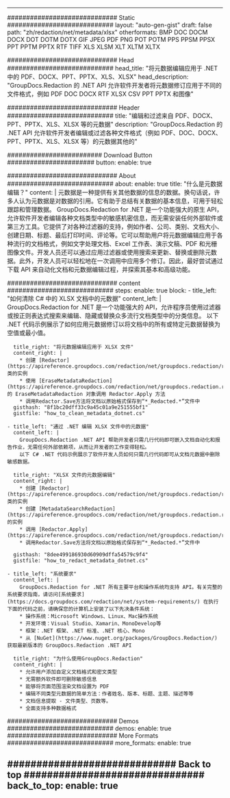 
---
############################# Static ############################
layout: "auto-gen-gist" 
draft: false
path: "zh/redaction/net/metadata/xlsx"
otherformats: BMP DOC DOCM DOCX DOT DOTM DOTX GIF JPEG PDF PNG POT POTM PPS PPSM PPSX PPT PPTM PPTX RTF TIFF XLS XLSM XLT XLTM XLTX  

############################# Head ############################
head_title: "将元数据编辑应用于 .NET 中的 PDF、DOCX、PPT、PPTX、XLS、XLSX"
head_description: "GroupDocs.Redaction 的 .NET API 允许软件开发者将元数据修订应用于不同的文件格式，例如 PDF DOC DOCX RTF XLSX CSV PPT PPTX 和图像"

############################# Header ############################
title: "编辑和过滤来自 PDF、DOCX、PPT、PPTX、XLS、XLSX 等的元数据"
description: "GroupDocs.Redaction 的 .NET API 允许软件开发者编辑或过滤各种文件格式（例如 PDF、DOC、DOCX、PPT、PPTX、XLS、XLSX 等）的元数据其他的"

######################### Download Button #######################
button:
    enable: true

############################# About ############################
about:
    enable: true
    title: "什么是元数据编辑？"
    content: |
        元数据是一种提供有关其他数据的信息的数据。换句话说，许多人认为元数据是对数据的引用。它有助于总结有关数据的基本信息，可用于轻松跟踪和管理数据。 GroupDocs.Redaction for .NET 是一个功能强大的原生 API，允许软件开发者编辑各种文档类型中的敏感机密信息，而无需安装任何外部软件或第三方工具。它提供了对各种过滤器的支持，例如作者、公司、类别、文档大小、创建日期、标题、最后打印时间、评论等。它可以帮助用户将元数据编辑应用于各种流行的文档格式，例如文字处理文档、Excel 工作表、演示文稿、PDF 和光栅图像文件。开发人员还可以通过应用过滤器或使用搜索来更新、替换或删除元数据。此外，开发人员可以轻松地在一次调用中应用多个修订。因此，最好尝试通过下载 API 来自动化文档和元数据编辑过程，并探索其基本和高级功能。

############################# content ############################
steps:
    enable: true
    block:
    - title_left: "如何清除 C# 中的 XLSX 文档中的元数据"
      content_left: |
        GroupDocs.Redaction for .NET 是一个功能强大的 API，允许程序员使用过滤器或按正则表达式搜索来编辑、隐藏或替换众多流行文档类型中的分类信息。
        以下 .NET 代码示例展示了如何应用元数据修订以将文档中的所有或特定元数据替换为空值或最小值。

      title_right: "将元数据编辑应用于 XLSX 文件"
      content_right: |
        * 创建 [Redactor](https://apireference.groupdocs.com/redaction/net/groupdocs.redaction/redactor) 类的实例
        * 使用 [EraseMetadataRedaction](https://apireference.groupdocs.com/redaction/net/groupdocs.redaction.redactions/erasemetadataredaction) 的 EraseMetadataRedaction 对象调用 Redactor.Apply 方法
        * 调用Redactor.Save方法将文档以原始格式保存到“*_Redacted.*”文件中        
      gisthash: "8f1bc20dff33c9a45c01a9e251555bf1"
      gistfile: "how_to_clean_metadata_dotnet.cs"

    - title_left: "通过 .NET 编辑 XLSX 文件中的元数据"
      content_left: |
        GroupDocs.Redaction .NET API 帮助开发者只需几行代码即可嵌入文档自动化和报告作业，无需任何外部依赖项，从而让开发者的工作变得轻松。
        以下 C# .NET 代码示例展示了软件开发人员如何只需几行代码即可从文档元数据中删除敏感数据。
        
      title_right: "XLSX 文件的元数据编辑"
      content_right: |
        * 创建 [Redactor](https://apireference.groupdocs.com/redaction/net/groupdocs.redaction/redactor) 类的实例
        * 创建 [MetadataSearchRedaction](https://apireference.groupdocs.com/redaction/net/groupdocs.redaction.redactions/metadatasearchredaction) 的实例
        * 调用 [Redactor.Apply](https://apireference.groupdocs.com/redaction/net/groupdocs.redaction/redactor/methods/apply/index) 
        * 调用Redactor.Save方法将文档以原始格式保存到“*_Redacted.*”文件中
        
      gisthash: "8dee499186930d60909dffa54579c9f4"
      gistfile: "how_to_redact_metadata_dotnet.cs"

    - title_left: "系统要求"
      content_left: |
        GroupDocs.Redaction for .NET 所有主要平台和操作系统均支持 API。有关完整的系统要求指南，请访问[系统要求](https://docs.groupdocs.com/redaction/net/system-requirements/) 在执行下面的代码之前，请确保您的计算机上安装了以下先决条件系统：
        * 操作系统：Microsoft Windows、Linux、Mac操作系统
        * 开发环境：Visual Studio、Xamarin、MonoDevelop等
        * 框架：.NET 框架、.NET 标准、.NET 核心、Mono
        * 从 [NuGet](https://www.nuget.org/packages/GroupDocs.Redaction/) 获取最新版本的 GroupDocs.Redaction .NET API
        
      title_right: "为什么使用GroupDocs.Redaction"
      content_right: |
        * 允许用户添加自定义文档格式和密文类型
        * 无需额外软件即可删除敏感信息
        * 能够将页面范围渲染文档设置为 PDF
        * 编辑不同类型元数据的简单方法：作者姓名、版本、标题、主题、描述等等
        * 文档信息提取 - 文件类型、页数等。
        * 全面支持多种数据格式

############################# Demos ############################
demos:
    enable: true
############################# More Formats ############################
more_formats:
    enable: true

############################# Back to top ###############################
back_to_top:
    enable: true
---